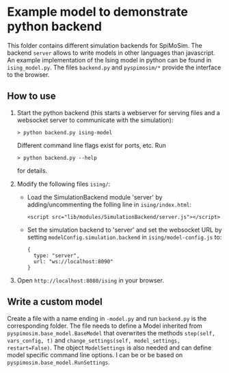# Example model to demonstrate python backend

This folder contains different simulation backends for SpiMoSim. The backend `server`
allows to write models in other languages than javascript. An example
implementation of the Ising model in python can be found in `ising_model.py`.
The files `backend.py` and `pyspimosim/*` provide the interface to the browser.

## How to use

1. Start the python backend (this starts a webserver for serving files
   and a websocket server to communicate with the simulation):
   
   `> python backend.py ising-model`
   
   Different command line flags exist for ports, etc. Run
   
   `> python backend.py --help`
   
   for details.

2. Modify the following files `ising/`:
   * Load the SimulationBackend module 'server' by adding/uncommenting
     the folling line in `ising/index.html`:
     
     `<script src="lib/modules/SimulationBackend/server.js"></script>`
   * Set the simulation backend to 'server' and set the websocket URL
     by setting `modelConfig.simulation.backend` in `ising/model-config.js` to:

     ```
     {
       type: "server",
       url: "ws://localhost:8090"
     }
     ```

3. Open `http://localhost:8080/ising` in your browser.

## Write a custom model

Create a file with a name ending in `-model.py` and run `backend.py` is the
corresponding folder. The file needs to define a Model inherited from
`pyspimosim.base_model.BaseModel` that overwrites the methods
`step(self, vars_config, t)` and
`change_settings(self, model_settings, restart=False)`. The object
`ModelSettings` is also needed and can define model specific command line
options. I can be or be based on `pyspimosim.base_model.RunSettings`.

